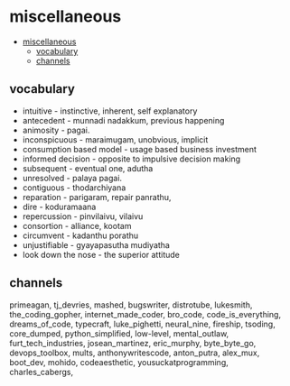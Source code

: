 # miscellaneous

<!--toc:start-->
- [miscellaneous](#miscellaneous)
  - [vocabulary](#vocabulary)
  - [channels](#channels)
<!--toc:end-->

## vocabulary

- intuitive - instinctive, inherent, self explanatory
- antecedent  - munnadi nadakkum, previous happening
- animosity - pagai.
- inconspicuous - maraimugam, unobvious, implicit
- consumption based model - usage based business investment
- informed decision - opposite to impulsive decision making
- subsequent - eventual one, adutha
- unresolved - palaya pagai.
- contiguous - thodarchiyana
- reparation - parigaram, repair panrathu,
- dire - koduramaana
- repercussion - pinvilaivu, vilaivu
- consortion - alliance, kootam
- circumvent - kadanthu porathu
- unjustifiable - gyayapasutha mudiyatha
- look down the nose - the superior attitude

## channels

primeagan, tj_devries, mashed, bugswriter, distrotube, lukesmith,
the_coding_gopher, internet_made_coder, bro_code, code_is_everything,
dreams_of_code, typecraft, luke_pighetti, neural_nine, fireship, tsoding,
core_dumped, python_simplified, low-level, mental_outlaw, furt_tech_industries,
josean_martinez, eric_murphy, byte_byte_go, devops_toolbox, mults, anthonywritescode,
anton_putra, alex_mux, boot_dev, mohido, codeaesthetic, yousuckatprogramming,
charles_cabergs,
